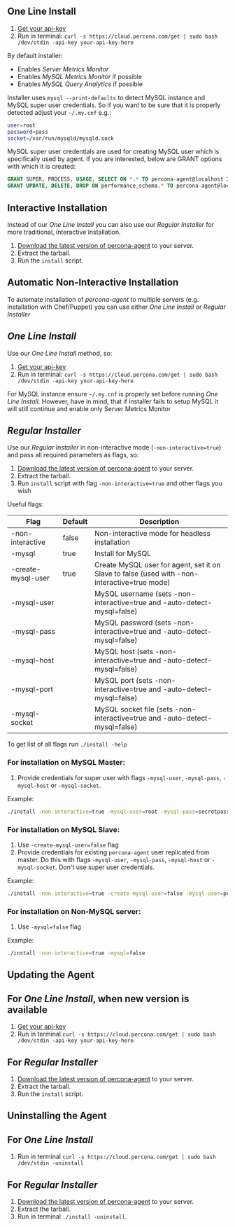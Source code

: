 One Line Install
----------------

1. [Get your api-key](https://cloud.percona.com/api-key)
2. Run in terminal:
   `curl -s https://cloud.percona.com/get | sudo bash /dev/stdin -api-key your-api-key-here`

By default installer:
* Enables *Server Metrics Monitor*
* Enables *MySQL Metrics Monitor* if possible
* Enables *MySQL Query Analytics* if possible

Installer uses `mysql --print-defaults` to detect MySQL instance and MySQL super user credentials.
So if you want to be sure that it is properly detected adjust your `~/.my.cnf` e.g.:

```sh
user=root
password=pass
socket=/var/run/mysqld/mysqld.sock
```

MySQL super user credentials are used for creating MySQL user which is specifically used by agent.
If you are interested, below are GRANT options with which it is created:

```sql
GRANT SUPER, PROCESS, USAGE, SELECT ON *.* TO percona-agent@localhost IDENTIFIED BY <random-password>
GRANT UPDATE, DELETE, DROP ON performance_schema.* TO percona-agent@localhost IDENTIFIED BY <random-password>
```

Interactive Installation
------------------------

Instead of our *One Line Install* you can also use our *Regular Installer* for more traditional, interactive installation.

1. [Download the latest version of percona-agent](http://www.percona.com/downloads/percona-agent/LATEST/) to your server.
2. Extract the tarball.
3. Run the `install` script.

Automatic Non-Interactive Installation
--------------------------------------

To automate installation of *percona-agent* to multiple servers (e.g. installation with Chef/Puppet) you can use either *One Line Install* or *Regular Installer*

## *One Line Install*

Use our *One Line Install* method, so:

1. [Get your api-key](https://cloud.percona.com/api-key)
2. Run in terminal:
   `curl -s https://cloud.percona.com/get | sudo bash /dev/stdin -api-key your-api-key-here`

For MySQL instance ensure `~/.my.cnf` is properly set before running *One Line Install*.
However, have in mind, that if installer fails to setup MySQL it will still continue and enable only Server Metrics Monitor

## *Regular Installer*

Use our *Regular Installer* in non-interactive mode (`-non-interactive=true`) and pass all required parameters as flags, so:

1. [Download the latest version of percona-agent](http://www.percona.com/downloads/percona-agent/LATEST/) to your server.
2. Extract the tarball.
3. Run `install` script with flag `-non-interactive=true` and other flags you wish

Useful flags:

| Flag              | Default | Description                                                                                  |
|-------------------|---------|----------------------------------------------------------------------------------------------|
|-non-interactive   | false   | Non-interactive mode for headless installation                                               |
|-mysql             | true    | Install for MySQL                                                                            |
|-create-mysql-user | true    | Create MySQL user for agent, set it on Slave to false (used with -non-interactive=true mode) |
|-mysql-user        |         | MySQL username    (sets -non-interactive=true and -auto-detect-mysql=false)                  |
|-mysql-pass        |         | MySQL password    (sets -non-interactive=true and -auto-detect-mysql=false)                  |
|-mysql-host        |         | MySQL host        (sets -non-interactive=true and -auto-detect-mysql=false)                  |
|-mysql-port        |         | MySQL port        (sets -non-interactive=true and -auto-detect-mysql=false)                  |
|-mysql-socket      |         | MySQL socket file (sets -non-interactive=true and -auto-detect-mysql=false)                  |

To get list of all flags run `./install -help`

### For installation on MySQL Master:

1. Provide credentials for super user with flags `-mysql-user`, `-mysql-pass`, `-mysql-host` or `-mysql-socket`.  

Example:
```sh
./install -non-interactive=true -mysql-user=root -mysql-pass=secretpass -mysql-socket=/var/run/mysqld/mysqld.sock
```

### For installation on MySQL Slave:

1. Use `-create-mysql-user=false` flag
2. Provide credentials for existing `percona-agent` user replicated from master. Do this with flags `-mysql-user`, `-mysql-pass`, `-mysql-host` or `-mysql-socket`.
 Don't use super user credentials.

Example:
```sh
./install -non-interactive=true -create-mysql-user=false -mysql-user=percona-agent -mysql-pass=secretpass -mysql-socket=/var/run/mysqld/mysqld.sock
```

### For installation on Non-MySQL server:

1. Use `-mysql=false` flag

Example:
```sh
./install -non-interactive=true -mysql=false
  ```
  
Updating the Agent
------------------

## For *One Line Install*, when new version is available

  1. [Get your api-key](https://cloud.percona.com/api-key)
  2. Run in terminal `curl -s https://cloud.percona.com/get | sudo bash /dev/stdin -api-key your-api-key-here`
## For *Regular Installer*

  1. [Download the latest version of percona-agent](http://www.percona.com/downloads/percona-agent/LATEST/) to your server.
  2. Extract the tarball.
  3. Run the `install` script.

Uninstalling the Agent
------------------

## For *One Line Install*

  1. Run in terminal `curl -s https://cloud.percona.com/get | sudo bash /dev/stdin -uninstall`

## For *Regular Installer*

  1. [Download the latest version of percona-agent](http://www.percona.com/downloads/percona-agent/LATEST/) to your server.
  2. Extract the tarball.
  3. Run in terminal `./install -uninstall`.
